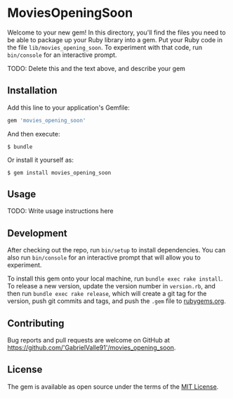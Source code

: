 # MoviesOpeningSoon

Welcome to your new gem! In this directory, you'll find the files you need to be able to package up your Ruby library into a gem. Put your Ruby code in the file `lib/movies_opening_soon`. To experiment with that code, run `bin/console` for an interactive prompt.

TODO: Delete this and the text above, and describe your gem

## Installation

Add this line to your application's Gemfile:

```ruby
gem 'movies_opening_soon'
```

And then execute:

    $ bundle

Or install it yourself as:

    $ gem install movies_opening_soon

## Usage

TODO: Write usage instructions here

## Development

After checking out the repo, run `bin/setup` to install dependencies. You can also run `bin/console` for an interactive prompt that will allow you to experiment.

To install this gem onto your local machine, run `bundle exec rake install`. To release a new version, update the version number in `version.rb`, and then run `bundle exec rake release`, which will create a git tag for the version, push git commits and tags, and push the `.gem` file to [rubygems.org](https://rubygems.org).

## Contributing

Bug reports and pull requests are welcome on GitHub at https://github.com/'GabrielValle91'/movies_opening_soon.

## License

The gem is available as open source under the terms of the [MIT License](https://opensource.org/licenses/MIT).
